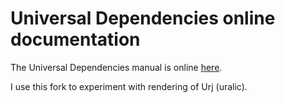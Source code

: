 Universal Dependencies online documentation
===========================================

The Universal Dependencies manual is online [here](http://universaldependencies.org/).

I use this fork to experiment with rendering of Urj (uralic).
